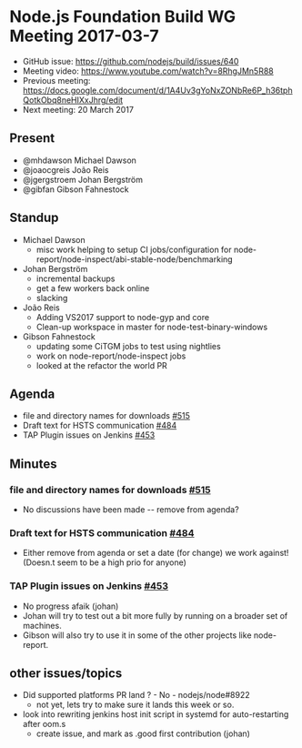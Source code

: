 # Node.js Foundation Build WG Meeting 2017-03-7

* GitHub issue: https://github.com/nodejs/build/issues/640
* Meeting video: https://www.youtube.com/watch?v=8RhgJMn5R88
* Previous meeting: https://docs.google.com/document/d/1A4Uv3gYoNxZONbRe6P_h36tphQotkObq8neHIXxJhrg/edit
* Next meeting: 20 March 2017

## Present
* @mhdawson   Michael Dawson
* @joaocgreis João Reis
* @jgergstroem Johan Bergström
* @gibfan Gibson Fahnestock

## Standup
* Michael Dawson
  * misc work helping to setup CI jobs/configuration for
    node-report/node-inspect/abi-stable-node/benchmarking
* Johan Bergström
  * incremental backups
  * get a few workers back online
  * slacking
* João Reis
  * Adding VS2017 support to node-gyp and core
  * Clean-up workspace in master for node-test-binary-windows
* Gibson Fahnestock
  * updating some CiTGM jobs to test using nightlies
  * work on node-report/node-inspect jobs
  * looked at the refactor the world PR

## Agenda

* file and directory names for downloads [#515](https://github.com/nodejs/build/issues/515)
* Draft text for HSTS communication [#484](https://github.com/nodejs/build/issues/484)
* TAP Plugin issues on Jenkins [#453](https://github.com/nodejs/build/issues/453)

## Minutes

### file and directory names for downloads [#515](https://github.com/nodejs/build/issues/515)

* No discussions have been made -- remove from agenda?

### Draft text for HSTS communication [#484](https://github.com/nodejs/build/issues/484)

* Either remove from agenda or set a date (for change) we work against! (Doesn.t seem to be a high prio for anyone)

### TAP Plugin issues on Jenkins [#453](https://github.com/nodejs/build/issues/453)

* No progress afaik (johan)
* Johan will try to test out a bit more fully by running on a broader set of machines. 
* Gibson will also try to use it in some of the other projects like node-report.

## other issues/topics
  * Did supported platforms PR land ? - No - nodejs/node#8922
    *  not yet, lets try to make sure it lands this week or so.
  * look into rewriting jenkins host init script in systemd for
    auto-restarting after oom.s
    * create issue, and mark as .good first contribution (johan) 


